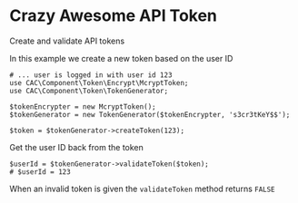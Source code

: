 Crazy Awesome API Token
=======================

Create and validate API tokens

In this example we create a new token based on the user ID

    # ... user is logged in with user id 123
    use CAC\Component\Token\Encrypt\McryptToken;
    use CAC\Component\Token\TokenGenerator;

    $tokenEncrypter = new McryptToken();
    $tokenGenerator = new TokenGenerator($tokenEncrypter, 's3cr3tKeY$$');

    $token = $tokenGenerator->createToken(123);

Get the user ID back from the token

    $userId = $tokenGenerator->validateToken($token);
    # $userId = 123

When an invalid token is given the `validateToken` method returns `FALSE`

